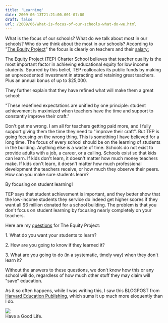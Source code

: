 ```yaml
---
title: 'Learning'
date: 2009-06-13T21:21:00.001-07:00
draft: false
url: /2009/06/what-is-focus-of-our-schools-what-do-we.html
---
```


What is the focus of our schools? What do we talk about most in our schools? Who do we think about the most in our schools? According to "[The Equity Project](http://www.tepcharter.org/)" the focus is clearly on teachers and their [salary:](http://www.nytimes.com/2009/06/05/education/05charter.html?_r=1&partner=rss&emc=rs)

  
The Equity Project (TEP) Charter School believes that teacher quality is the most important factor in achieving educational equity for low income students. Spurred by this belief, TEP reallocates its public funds by making an unprecedented investment in attracting and retaining great teachers. Plus an annual bonus of up to $25,000.

  

They further explain that they have refined what will make them a great school:

"These redefined expectations are unified by one principle: student achievement is maximized when teachers have the time and support to constantly improve their craft."

  

Don't get me wrong. I am all for teachers getting paid more, and I fully support giving them the time they need to "improve their craft". But TEP is going focusing on the wrong thing. This is something I have believed for a long time. The focus of every school should be on the learning of students in the building. Anything else is a waste of time. Schools do not exist to provide adults with a job, a career, or a calling. Schools exist so that kids can learn. If kids don't learn, it doesn't matter how much money teachers make. If kids don't learn, it doesn't matter how much professional development the teachers receive, or how much they observe their peers. How can you make sure students learn?

  

By focusing on student learning!

  

TEP says that student achievement is important, and they better show that the low-income students they service do indeed get higher scores if they want all $6 million donated for a school building. The problem is that you don't focus on student learning by focusing nearly completely on your teachers.

  

Here are my [questions](http://www.allthingsplc.info/about/aboutPLC.php) for The Equity Project:

1\. What do you want your students to learn?

2\. How are you going to know if they learned it?

3\. What are you going to do (in a systematic, timely way) when they don't learn it?

  

Without the answers to these questions, we don't know how this or any school will do, regardless of how much other stuff they may claim will "save" education.

  

As it so often happens, while I was writing this, I saw this BLOGPOST from [Harvard Education Publishing](http://www.hepg.org/blog/20), which sums it up much more eloquently than I do.

  
[![](http://4.bp.blogspot.com/_wrorMsBZYW0/SjR8Ng8DPUI/AAAAAAAAA8k/Q3RiNDP1J38/s400/blogpost.png)](http://4.bp.blogspot.com/_wrorMsBZYW0/SjR8Ng8DPUI/AAAAAAAAA8k/Q3RiNDP1J38/s1600-h/blogpost.png)  
Have a Good Life.